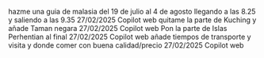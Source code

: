 hazme una guia de malasia del 19 de julio al 4 de agosto llegando a las 8.25 y saliendo a las 9.35
27/02/2025
Copilot web
quitame la parte de Kuching y añade Taman negara
27/02/2025
Copilot web
Pon la parte de Islas Perhentian al final
27/02/2025
Copilot web
añade tiempos de transporte y visita y donde comer con buena calidad/precio
27/02/2025
Copilot web
